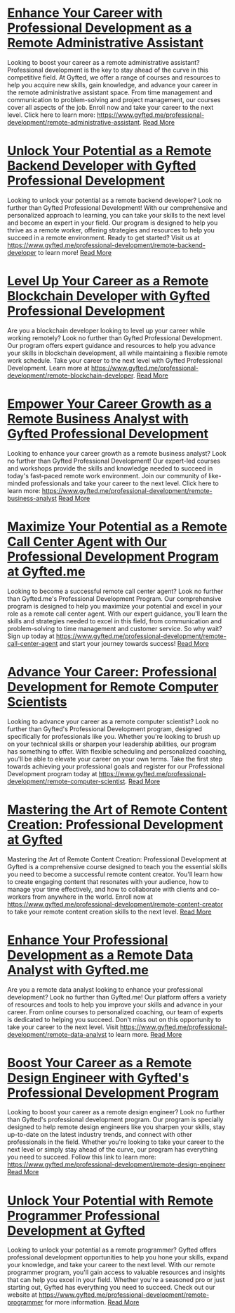 # [Enhance Your Career with Professional Development as a Remote Administrative Assistant](https://www.gyfted.me/professional-development/remote-administrative-assistant)

Looking to boost your career as a remote administrative assistant? Professional development is the key to stay ahead of the curve in this competitive field. At Gyfted, we offer a range of courses and resources to help you acquire new skills, gain knowledge, and advance your career in the remote administrative assistant space. From time management and communication to problem-solving and project management, our courses cover all aspects of the job. Enroll now and take your career to the next level. Click here to learn more: https://www.gyfted.me/professional-development/remote-administrative-assistant. [Read More](https://www.gyfted.me/professional-development/remote-administrative-assistant)

# [Unlock Your Potential as a Remote Backend Developer with Gyfted Professional Development](https://www.gyfted.me/professional-development/remote-backend-developer)

Looking to unlock your potential as a remote backend developer? Look no further than Gyfted Professional Development! With our comprehensive and personalized approach to learning, you can take your skills to the next level and become an expert in your field. Our program is designed to help you thrive as a remote worker, offering strategies and resources to help you succeed in a remote environment. Ready to get started? Visit us at https://www.gyfted.me/professional-development/remote-backend-developer to learn more! [Read More](https://www.gyfted.me/professional-development/remote-backend-developer)

# [Level Up Your Career as a Remote Blockchain Developer with Gyfted Professional Development](https://www.gyfted.me/professional-development/remote-blockchain-developer)

Are you a blockchain developer looking to level up your career while working remotely? Look no further than Gyfted Professional Development. Our program offers expert guidance and resources to help you advance your skills in blockchain development, all while maintaining a flexible remote work schedule. Take your career to the next level with Gyfted Professional Development. Learn more at https://www.gyfted.me/professional-development/remote-blockchain-developer. [Read More](https://www.gyfted.me/professional-development/remote-blockchain-developer)

# [Empower Your Career Growth as a Remote Business Analyst with Gyfted Professional Development](https://www.gyfted.me/professional-development/remote-business-analyst)

Looking to enhance your career growth as a remote business analyst? Look no further than Gyfted Professional Development! Our expert-led courses and workshops provide the skills and knowledge needed to succeed in today's fast-paced remote work environment. Join our community of like-minded professionals and take your career to the next level. Click here to learn more: https://www.gyfted.me/professional-development/remote-business-analyst [Read More](https://www.gyfted.me/professional-development/remote-business-analyst)

# [Maximize Your Potential as a Remote Call Center Agent with Our Professional Development Program at Gyfted.me](https://www.gyfted.me/professional-development/remote-call-center-agent)

Looking to become a successful remote call center agent? Look no further than Gyfted.me's Professional Development Program. Our comprehensive program is designed to help you maximize your potential and excel in your role as a remote call center agent. With our expert guidance, you'll learn the skills and strategies needed to excel in this field, from communication and problem-solving to time management and customer service. So why wait? Sign up today at https://www.gyfted.me/professional-development/remote-call-center-agent and start your journey towards success! [Read More](https://www.gyfted.me/professional-development/remote-call-center-agent)

# [Advance Your Career: Professional Development for Remote Computer Scientists](https://www.gyfted.me/professional-development/remote-computer-scientist)

Looking to advance your career as a remote computer scientist? Look no further than Gyfted's Professional Development program, designed specifically for professionals like you. Whether you're looking to brush up on your technical skills or sharpen your leadership abilities, our program has something to offer. With flexible scheduling and personalized coaching, you'll be able to elevate your career on your own terms. Take the first step towards achieving your professional goals and register for our Professional Development program today at https://www.gyfted.me/professional-development/remote-computer-scientist. [Read More](https://www.gyfted.me/professional-development/remote-computer-scientist)

# [Mastering the Art of Remote Content Creation: Professional Development at Gyfted](https://www.gyfted.me/professional-development/remote-content-creator)

Mastering the Art of Remote Content Creation: Professional Development at Gyfted is a comprehensive course designed to teach you the essential skills you need to become a successful remote content creator. You'll learn how to create engaging content that resonates with your audience, how to manage your time effectively, and how to collaborate with clients and co-workers from anywhere in the world. Enroll now at https://www.gyfted.me/professional-development/remote-content-creator to take your remote content creation skills to the next level. [Read More](https://www.gyfted.me/professional-development/remote-content-creator)

# [Enhance Your Professional Development as a Remote Data Analyst with Gyfted.me](https://www.gyfted.me/professional-development/remote-data-analyst)

Are you a remote data analyst looking to enhance your professional development? Look no further than Gyfted.me! Our platform offers a variety of resources and tools to help you improve your skills and advance in your career. From online courses to personalized coaching, our team of experts is dedicated to helping you succeed. Don't miss out on this opportunity to take your career to the next level. Visit https://www.gyfted.me/professional-development/remote-data-analyst to learn more. [Read More](https://www.gyfted.me/professional-development/remote-data-analyst)

# [Boost Your Career as a Remote Design Engineer with Gyfted's Professional Development Program](https://www.gyfted.me/professional-development/remote-design-engineer)

Looking to boost your career as a remote design engineer? Look no further than Gyfted's professional development program. Our program is specially designed to help remote design engineers like you sharpen your skills, stay up-to-date on the latest industry trends, and connect with other professionals in the field. Whether you're looking to take your career to the next level or simply stay ahead of the curve, our program has everything you need to succeed. Follow this link to learn more: https://www.gyfted.me/professional-development/remote-design-engineer [Read More](https://www.gyfted.me/professional-development/remote-design-engineer)

# [Unlock Your Potential with Remote Programmer Professional Development at Gyfted](https://www.gyfted.me/professional-development/remote-programmer)

Looking to unlock your potential as a remote programmer? Gyfted offers professional development opportunities to help you hone your skills, expand your knowledge, and take your career to the next level. With our remote programmer program, you'll gain access to valuable resources and insights that can help you excel in your field. Whether you're a seasoned pro or just starting out, Gyfted has everything you need to succeed. Check out our website at https://www.gyfted.me/professional-development/remote-programmer for more information. [Read More](https://www.gyfted.me/professional-development/remote-programmer)

